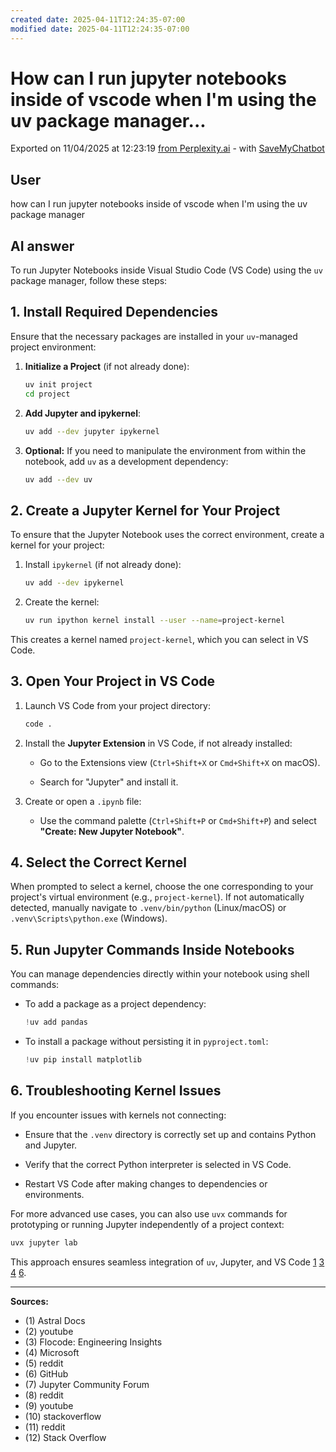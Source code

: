 ```yaml
---
created date: 2025-04-11T12:24:35-07:00
modified date: 2025-04-11T12:24:35-07:00
---
```

# How can I run jupyter notebooks inside of vscode when I'm using the uv package manager...
Exported on 11/04/2025 at 12:23:19 [from Perplexity.ai](https://www.perplexity.ai/search/how-can-i-run-jupyter-notebook-GVKaoQXHTGiwFC7ASj92tA) - with [SaveMyChatbot](https://save.hugocollin.com)


## User
how can I run jupyter notebooks inside of vscode when I'm using the uv package manager

## AI answer
To run Jupyter Notebooks inside Visual Studio Code (VS Code) using the `uv` package manager, follow these steps:

**1\. Install Required Dependencies**
-------------------------------------

Ensure that the necessary packages are installed in your `uv`\-managed project environment:

1.  **Initialize a Project** (if not already done):
    
    ```bash
    uv init project
    cd project
    ```
    
2.  **Add Jupyter and ipykernel**:
    
    ```bash
    uv add --dev jupyter ipykernel
    ```
    
3.  **Optional:** If you need to manipulate the environment from within the notebook, add `uv` as a development dependency:
    
    ```bash
    uv add --dev uv
    ```
    

**2\. Create a Jupyter Kernel for Your Project**
------------------------------------------------

To ensure that the Jupyter Notebook uses the correct environment, create a kernel for your project:

1.  Install `ipykernel` (if not already done):
    
    ```bash
    uv add --dev ipykernel
    ```
    
2.  Create the kernel:
    
    ```bash
    uv run ipython kernel install --user --name=project-kernel
    ```
    

This creates a kernel named `project-kernel`, which you can select in VS Code.

**3\. Open Your Project in VS Code**
------------------------------------

1.  Launch VS Code from your project directory:
    
    ```bash
    code .
    ```
    
2.  Install the **Jupyter Extension** in VS Code, if not already installed:
    
    *   Go to the Extensions view (`Ctrl+Shift+X` or `Cmd+Shift+X` on macOS).
        
    *   Search for "Jupyter" and install it.
        
3.  Create or open a `.ipynb` file:
    
    *   Use the command palette (`Ctrl+Shift+P` or `Cmd+Shift+P`) and select **"Create: New Jupyter Notebook"**.
        

**4\. Select the Correct Kernel**
---------------------------------

When prompted to select a kernel, choose the one corresponding to your project's virtual environment (e.g., `project-kernel`). If not automatically detected, manually navigate to `.venv/bin/python` (Linux/macOS) or `.venv\Scripts\python.exe` (Windows).

**5\. Run Jupyter Commands Inside Notebooks**
---------------------------------------------

You can manage dependencies directly within your notebook using shell commands:

*   To add a package as a project dependency:
    
    ```python
    !uv add pandas
    ```
    
*   To install a package without persisting it in `pyproject.toml`:
    
    ```python
    !uv pip install matplotlib
    ```
    

**6\. Troubleshooting Kernel Issues**
-------------------------------------

If you encounter issues with kernels not connecting:

*   Ensure that the `.venv` directory is correctly set up and contains Python and Jupyter.
    
*   Verify that the correct Python interpreter is selected in VS Code.
    
*   Restart VS Code after making changes to dependencies or environments.
    

For more advanced use cases, you can also use `uvx` commands for prototyping or running Jupyter independently of a project context:

```bash
uvx jupyter lab
```

This approach ensures seamless integration of `uv`, Jupyter, and VS Code [1](https://docs.astral.sh/uv/guides/integration/jupyter/) [3](https://flocode.substack.com/p/044-python-environments-again-uv) [4](https://code.visualstudio.com/docs/datascience/jupyter-notebooks) [6](https://github.com/astral-sh/uv/issues/6672).

---
**Sources:**
- (1) Astral Docs
- (2) youtube
- (3) Flocode: Engineering Insights
- (4) Microsoft
- (5) reddit
- (6) GitHub
- (7) Jupyter Community Forum
- (8) reddit
- (9) youtube
- (10) stackoverflow
- (11) reddit
- (12) Stack Overflow


